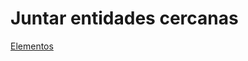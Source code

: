 # Juntar entidades cercanas

[Elementos](/mdtopx/fichas-de-herramientas/ficha-de-herramientas-editar/editar-elementos.md)

